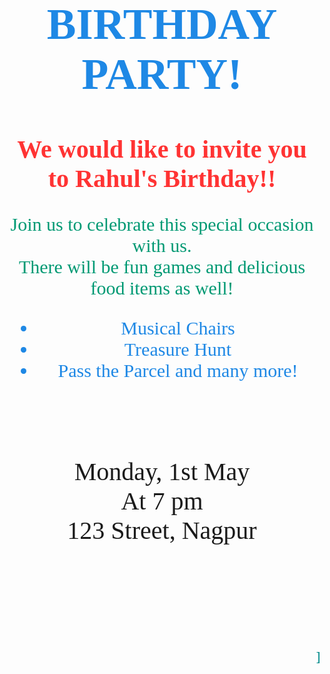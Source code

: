 <!DOCTYPE html>
<html>
<title>Birthday Invitation</title>
<body background =
"https://media.istockphoto.com/id/1160720443/vector/abstract-simple-geometric-vector-seamles
s-pattern-with-gold-line-texture-on-white-background.jpg?s=612x612&w=0&k=20&c=_kgBISj1W
io4LTRdBFN3IttmunACCl1-T5VKdurvb68=">
<h1 style = "color: #1e88e5 ; font-family:verdana; font-size:70px" align = "center">BIRTHDAY
PARTY!</h1>
<h2 style = "color: #ff3333; font-family:verdana; font-size:40px" align = "center">We would like
to invite you to Rahul's Birthday!!</h2>
<p style = "color: #009973; font-family:verdana; font-size:30px" align = "center">Join us to
celebrate this special occasion with us.<br>
There will be fun games and delicious food items as well!
</p>
<ul align = "center" style = "color: #1e88e5; font-family:verdana; font-size:30px">
<li>Musical Chairs</li>
<li>Treasure Hunt</li>
<li>Pass the Parcel and many more!</li>
</ul>
<br><br><br>
<p style = "font-family:verdana; font-size:40px" align = "center">
Monday, 1st May<br>
At 7 pm<br>
123 Street, Nagpur
</p>
<br><br><br><br><br>
<marquee>
<h1 style = "color: DarkCyan; font-family:verdana">Happy Birthday Rahul!</h1>
</marquee>
</body>
</html>
